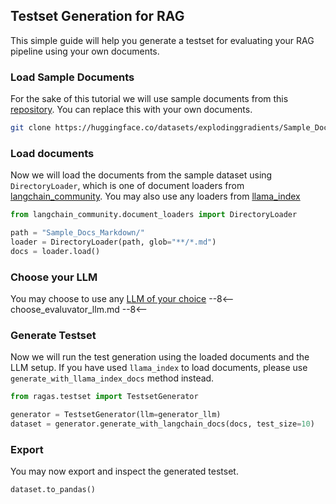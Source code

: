 ## Testset Generation for RAG

This simple guide will help you generate a testset for evaluating your RAG pipeline using your own documents.

### Load Sample Documents

For the sake of this tutorial we will use sample documents from this [repository](https://huggingface.co/datasets/explodinggradients/Sample_Docs_Markdown). You can replace this with your own documents.

```bash
git clone https://huggingface.co/datasets/explodinggradients/Sample_Docs_Markdown
```

### Load documents

Now we will load the documents from the sample dataset using `DirectoryLoader`, which is one of document loaders from [langchain_community](https://python.langchain.com/v0.1/docs/modules/data_connection/document_loaders/). You may also use any loaders from [llama_index](https://docs.llamaindex.ai/en/stable/understanding/loading/llamahub/)

```python
from langchain_community.document_loaders import DirectoryLoader

path = "Sample_Docs_Markdown/"
loader = DirectoryLoader(path, glob="**/*.md")
docs = loader.load()
```

### Choose your LLM

You may choose to use any [LLM of your choice](../howtos/customizations/customize_models.md)
--8<--
choose_evaluvator_llm.md
--8<--

### Generate Testset

Now we will run the test generation using the loaded documents and the LLM setup. If you have used `llama_index` to load documents, please use `generate_with_llama_index_docs` method instead.

```python
from ragas.testset import TestsetGenerator

generator = TestsetGenerator(llm=generator_llm)
dataset = generator.generate_with_langchain_docs(docs, test_size=10)
```

### Export

You may now export and inspect the generated testset.

```python
dataset.to_pandas()
```
